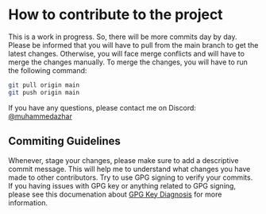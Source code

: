 # How to contribute to the project

This is a work in progress. So, there will be more commits day by day. Please be informed that you will have to pull from the main branch to get the latest changes. Otherwise, you will face merge conflicts and will have to merge the changes manually. To merge the changes, you will have to run the following command:

```bash
git pull origin main
git push origin main
```

If you have any questions, please contact me on Discord: [@muhammedazhar](http://discordapp.com/users/muhammedazhar)

## Commiting Guidelines

Whenever, stage your changes, please make sure to add a descriptive commit message. This will help me to understand what changes you have made to other contributors. Try to use GPG signing to verify your commits. If you having issues with GPG key or anything related to GPG signing, please see this documenation about [GPG Key Diagnosis](./GPG-KeyDiagnosing.md) for more information.
